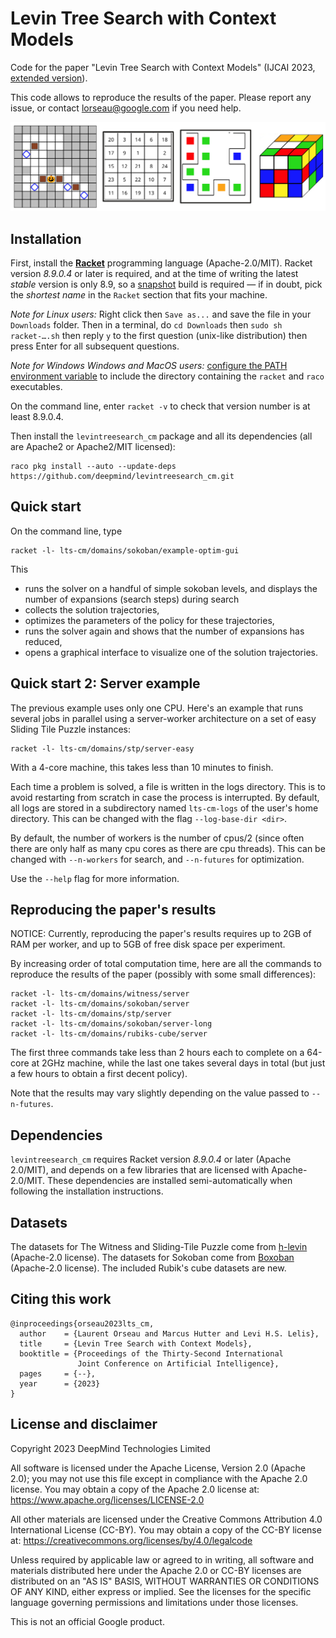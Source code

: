 # Levin Tree Search with Context Models

Code for the paper "Levin Tree Search with Context Models" (IJCAI 2023, 
[extended version](https://arxiv.org/abs/2305.16945)).

This code allows to reproduce the results of the paper. 
Please report any issue, or contact lorseau@google.com if you need help.

![The 4 domains considered in the paper: Sokoban, Sliding Tile Puzzle, The Witness, Rubik's Cube](lts-cm/img/domains.png)

## Installation

First, install the [**Racket**](https://racket-lang.org/) programming language
(Apache-2.0/MIT).
Racket version *8.9.0.4* or later is required, and at the time of writing
the latest *stable* version is only 8.9, 
so a [snapshot](https://users.cs.utah.edu/plt/snapshots/) build is required —
if in doubt, pick the *shortest name* in the `Racket` section that fits your
machine.

*Note for Linux users:*
Right click then `Save as...` and save the file in your `Downloads` folder.
Then in a terminal, do `cd Downloads` then `sudo sh racket-….sh` then reply `y`
to the first question (unix-like distribution) then press Enter for all
subsequent questions.

*Note for Windows Windows and MacOS users:*
[configure the PATH environment variable](https://github.com/racket/racket/wiki/Configure-Command-Line-for-Racket)
to include the directory containing the `racket` and `raco` executables.

On the command line, enter `racket -v` to check that version number is at least
8.9.0.4.

Then install the `levintreesearch_cm` package and all
its dependencies (all are Apache2 or Apache2/MIT licensed):

```shell
raco pkg install --auto --update-deps https://github.com/deepmind/levintreesearch_cm.git
```

## Quick start

On the command line, type

```shell
racket -l- lts-cm/domains/sokoban/example-optim-gui
```
This 
* runs the solver on a handful of simple sokoban levels, and displays
  the number of expansions (search steps) during search
* collects the solution trajectories,
* optimizes the parameters of the policy for these trajectories,
* runs the solver again and shows that the number of expansions has 
  reduced,
* opens a graphical interface to visualize one of the
  solution trajectories.

## Quick start 2: Server example

The previous example uses only one CPU.
Here's an example that runs several jobs in parallel using a server-worker
architecture on a set of easy Sliding Tile Puzzle instances:

```shell
racket -l- lts-cm/domains/stp/server-easy
```

With a 4-core machine, this takes less than 10 minutes to finish.

Each time a problem is solved, a file is written in the logs directory.
This is to avoid restarting from scratch in case the process is interrupted.
By default, all logs are stored in a subdirectory named `lts-cm-logs`
of the user's home directory.
This can be changed with the flag `--log-base-dir <dir>`.

By default, the number of workers is the number of cpus/2 (since often there 
are only half as many cpu cores as there are cpu threads). This can be changed
with `--n-workers` for search, and `--n-futures` for optimization.

Use the `--help` flag for more information.

## Reproducing the paper's results

NOTICE: Currently, reproducing the paper's results requires up to 2GB 
of RAM per worker, and up to 5GB of free disk space per experiment.

By increasing order of total computation time, here are all the commands to 
reproduce the results of the paper (possibly with some small differences):

```shell
racket -l- lts-cm/domains/witness/server
racket -l- lts-cm/domains/sokoban/server
racket -l- lts-cm/domains/stp/server
racket -l- lts-cm/domains/sokoban/server-long
racket -l- lts-cm/domains/rubiks-cube/server
```

The first three commands take less than 2 hours each to complete on a 64-core 
at 2GHz machine, while the last one takes several days in total (but just a few 
hours to obtain a first decent policy).

Note that the results may vary slightly depending on the value passed to
`--n-futures`.

## Dependencies

`levintreesearch_cm` requires Racket version *8.9.0.4* or later
(Apache 2.0/MIT), and depends on a few libraries that are licensed with 
Apache-2.0/MIT.
These dependencies are installed semi-automatically when following the
installation instructions.

## Datasets

The datasets for The Witness and Sliding-Tile Puzzle come from
[h-levin](https://github.com/levilelis/h-levin) (Apache-2.0 license).
The datasets for Sokoban come from
[Boxoban](https://github.com/deepmind/boxoban-levels)
(Apache-2.0 license).
The included Rubik's cube datasets are new.

## Citing this work

```
@inproceedings{orseau2023lts_cm,
  author    = {Laurent Orseau and Marcus Hutter and Levi H.S. Lelis},
  title     = {Levin Tree Search with Context Models},
  booktitle = {Proceedings of the Thirty-Second International 
               Joint Conference on Artificial Intelligence},
  pages     = {--},
  year      = {2023}
}
```

## License and disclaimer

Copyright 2023 DeepMind Technologies Limited

All software is licensed under the Apache License, Version 2.0 (Apache 2.0);
you may not use this file except in compliance with the Apache 2.0 license.
You may obtain a copy of the Apache 2.0 license at:
https://www.apache.org/licenses/LICENSE-2.0

All other materials are licensed under the Creative Commons Attribution 4.0
International License (CC-BY). You may obtain a copy of the CC-BY license at:
https://creativecommons.org/licenses/by/4.0/legalcode

Unless required by applicable law or agreed to in writing, all software and
materials distributed here under the Apache 2.0 or CC-BY licenses are
distributed on an "AS IS" BASIS, WITHOUT WARRANTIES OR CONDITIONS OF ANY KIND,
either express or implied. See the licenses for the specific language governing
permissions and limitations under those licenses.

This is not an official Google product.

